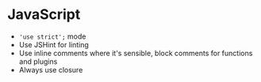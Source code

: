 # JavaScript

- `'use strict';` mode
- Use JSHint for linting
- Use inline comments where it's sensible, block comments for functions and plugins
- Always use closure